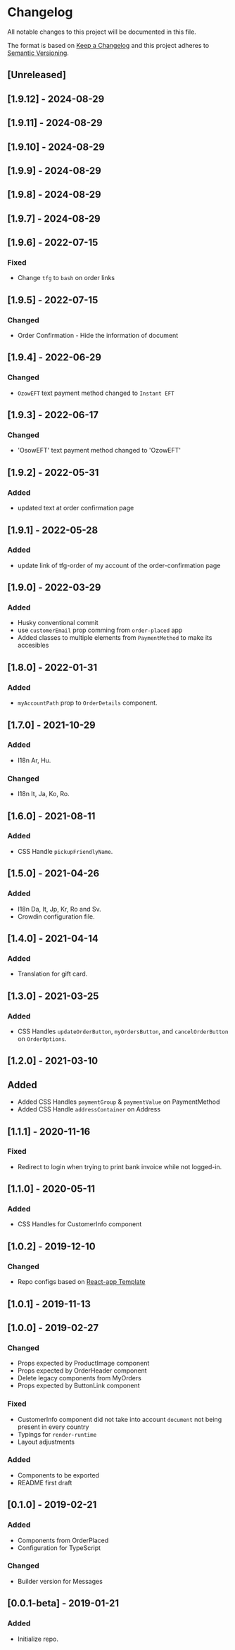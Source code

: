 # Changelog

All notable changes to this project will be documented in this file.

The format is based on [Keep a Changelog](http://keepachangelog.com/en/1.0.0/)
and this project adheres to [Semantic Versioning](http://semver.org/spec/v2.0.0.html).

## [Unreleased]

## [1.9.12] - 2024-08-29

## [1.9.11] - 2024-08-29

## [1.9.10] - 2024-08-29

## [1.9.9] - 2024-08-29

## [1.9.8] - 2024-08-29

## [1.9.7] - 2024-08-29
## [1.9.6] - 2022-07-15
### Fixed
- Change `tfg` to `bash` on order links
## [1.9.5] - 2022-07-15
### Changed
- Order Confirmation - Hide the information of document
## [1.9.4] - 2022-06-29
### Changed
- `OzowEFT` text payment method changed to `Instant EFT`

## [1.9.3] - 2022-06-17
### Changed
- 'OsowEFT' text payment method changed to 'OzowEFT'

## [1.9.2] - 2022-05-31

### Added
- updated text at order confirmation page
## [1.9.1] - 2022-05-28

### Added
- update link of tfg-order of my account of the order-confirmation page

## [1.9.0] - 2022-03-29

### Added

- Husky conventional commit
- use `customerEmail` prop comming from `order-placed` app
- Added classes to multiple elements from `PaymentMethod` to make its accesibles

## [1.8.0] - 2022-01-31

### Added

- `myAccountPath` prop to `OrderDetails` component.

## [1.7.0] - 2021-10-29

### Added
- I18n Ar, Hu.

### Changed
- I18n It, Ja, Ko, Ro.

## [1.6.0] - 2021-08-11
### Added
- CSS Handle `pickupFriendlyName`.
## [1.5.0] - 2021-04-26

### Added

- I18n Da, It, Jp, Kr, Ro and Sv.
- Crowdin configuration file.

## [1.4.0] - 2021-04-14

### Added
- Translation for gift card.

## [1.3.0] - 2021-03-25
### Added
- CSS Handles `updateOrderButton`, `myOrdersButton`, and `cancelOrderButton` on `OrderOptions`.

## [1.2.0] - 2021-03-10

## Added

- Added CSS Handles `paymentGroup` & `paymentValue` on PaymentMethod
- Added CSS Handle `addressContainer` on Address

## [1.1.1] - 2020-11-16
### Fixed
- Redirect to login when trying to print bank invoice while not logged-in.

## [1.1.0] - 2020-05-11

### Added

- CSS Handles for CustomerInfo component

## [1.0.2] - 2019-12-10

### Changed

- Repo configs based on [React-app Template](https://github.com/vtex-apps/react-app-template/)

## [1.0.1] - 2019-11-13

## [1.0.0] - 2019-02-27

### Changed

- Props expected by ProductImage component
- Props expected by OrderHeader component
- Delete legacy components from MyOrders
- Props expected by ButtonLink component

### Fixed

- CustomerInfo component did not take into account `document` not being present in every country
- Typings for `render-runtime`
- Layout adjustments

### Added

- Components to be exported
- README first draft

## [0.1.0] - 2019-02-21

### Added

- Components from OrderPlaced
- Configuration for TypeScript

### Changed

- Builder version for Messages

## [0.0.1-beta] - 2019-01-21

### Added

- Initialize repo.
